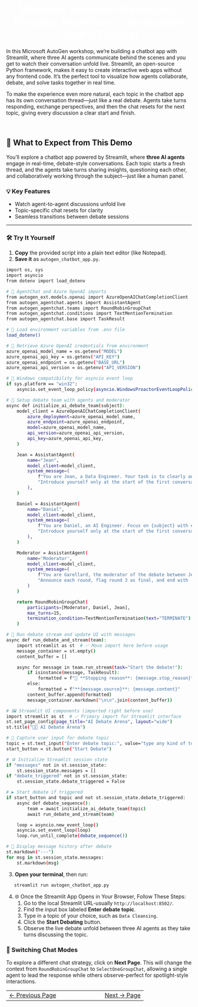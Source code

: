 #
<h1 style="color:white; text-align:center;">
Microsoft AutoGen Multi-Agent: <br>
Dynamic Multi-Turn Conversation Control Chatbot
</h1>
In this Microsoft AutoGen workshop, we’re building a chatbot app with Streamlit, where three AI agents communicate behind the scenes and you get to watch their conversation unfold live. Streamlit, an open-source Python framework, makes it easy to create interactive web apps without any frontend code. It’s the perfect tool to visualize how agents collaborate, debate, and solve tasks together in real time.

<br>

To make the experience even more natural, each topic in the chatbot app has its own conversation thread—just like a real debate. Agents take turns responding, exchange perspectives, and then the chat resets for the next topic, giving every discussion a clear start and finish.

<br>

## 🚀 What to Expect from This Demo

You’ll explore a chatbot app powered by Streamlit, where **three AI agents** engage in real-time, debate-style conversations. Each topic starts a fresh thread, and the agents take turns sharing insights, questioning each other, and collaboratively working through the subject—just like a human panel.

### 💡 Key Features
- Watch agent-to-agent discussions unfold live
- Topic-specific chat resets for clarity
- Seamless transitions between debate sessions

---

### 🛠️ Try It Yourself

1. **Copy** the provided script into a plain text editor (like Notepad).
2. **Save it** as `autogen_chatbot_app.py`.
```bash
import os, sys
import asyncio
from dotenv import load_dotenv

# 🤖 AgentChat and Azure OpenAI imports
from autogen_ext.models.openai import AzureOpenAIChatCompletionClient  
from autogen_agentchat.agents import AssistantAgent
from autogen_agentchat.teams import RoundRobinGroupChat
from autogen_agentchat.conditions import TextMentionTermination
from autogen_agentchat.base import TaskResult

# 🌱 Load environment variables from .env file
load_dotenv()

# 🔐 Retrieve Azure OpenAI credentials from environment
azure_openai_model_name = os.getenv("MODEL")
azure_openai_api_key = os.getenv("API_KEY")
azure_openai_endpoint = os.getenv("BASE_URL")
azure_openai_api_version = os.getenv("API_VERSION")

# 🚨 Windows compatibility for asyncio event loop
if sys.platform == "win32":
    asyncio.set_event_loop_policy(asyncio.WindowsProactorEventLoopPolicy())

# 🧠 Setup debate team with agents and moderator
async def initialize_ai_debate_team(subject):
    model_client = AzureOpenAIChatCompletionClient(
        azure_deployment=azure_openai_model_name,
        azure_endpoint=azure_openai_endpoint,
        model=azure_openai_model_name,
        api_version=azure_openai_api_version,
        api_key=azure_openai_api_key,
    )

    Jean = AssistantAgent(
        name="Jean",
        model_client=model_client,
        system_message=(
            f"You are Jean, a Data Engineer. Your task is to clearly and concisely explain the importance of {subject}. "
            "Introduce yourself only at the start of the first conversation."
        ),
    )

    Daniel = AssistantAgent(
        name="Daniel",
        model_client=model_client,
        system_message=(
            f"You are Daniel, an AI Engineer. Focus on {subject} with emphasis on data cleansing and feature engineering. "
            "Introduce yourself only at the start of the first conversation."
        ),
    )

    Moderator = AssistantAgent(
        name='Moderator',
        model_client=model_client,
        system_message=(
            f"You are Garellard, the moderator of the debate between Jean and Daniel. Subject: {subject}. "
            "Announce each round, flag round 3 as final, and end with 'TERMINATE'."
        )
    )

    return RoundRobinGroupChat(
        participants=[Moderator, Daniel, Jean],
        max_turns=15,
        termination_condition=TextMentionTermination(text="TERMINATE")
    )

# 📡 Run debate stream and update UI with messages
async def run_debate_and_stream(team):
    import streamlit as st  # ✅ Move import here before usage
    message_container = st.empty()
    content_buffer = []

    async for message in team.run_stream(task="Start the debate!"):
        if isinstance(message, TaskResult):
            formatted = f"🛑 **Stopping reason**: {message.stop_reason}"
        else:
            formatted = f"**{message.source}**: {message.content}"
        content_buffer.append(formatted)
        message_container.markdown("\n\n".join(content_buffer))

# 🖼️ Streamlit UI components (imported right before use)
import streamlit as st  # ✅ Primary import for Streamlit interface
st.set_page_config(page_title="AI Debate Arena", layout="wide")
st.title("🧠💬 AI Debate Arena")

# 📝 Capture user input for debate topic
topic = st.text_input("Enter debate topic:", value="type any kind of topics")
start_button = st.button("Start Debate")

# ⚙️ Initialize Streamlit session state
if "messages" not in st.session_state:
    st.session_state.messages = []
if "debate_triggered" not in st.session_state:
    st.session_state.debate_triggered = False

# ▶️ Start debate if triggered
if start_button and topic and not st.session_state.debate_triggered:
    async def debate_sequence():
        team = await initialize_ai_debate_team(topic)
        await run_debate_and_stream(team)

    loop = asyncio.new_event_loop()
    asyncio.set_event_loop(loop)
    loop.run_until_complete(debate_sequence())

# 💬 Display message history after debate
st.markdown("---")
for msg in st.session_state.messages:
    st.markdown(msg)
```

3. **Open your terminal**, then run:
```bash
   streamlit run autogen_chatbot_app.py
```

4. 🌐 Once the Streamlit App Opens in Your Browser, Follow These Steps:
    1. Go to the local Streamlit URL-usually `http://localhost:8502/`.
    2. Find the input box labeled **Enter debate topic**.
    3. Type in a topic of your choice, such as `Data Cleansing`.
    4. Click the **Start Debating** button.
    5. Observe the live debate unfold between three AI agents as they take turns discussing the topic.


### 🔄 Switching Chat Modes

To explore a different chat strategy, click on **Next Page**. This will change the context from `RoundRobinGroupChat` to `SelectOneGroupChat`, allowing a single agent to lead the response while others observe-perfect for spotlight-style interactions.


<table width="100%">
  <tr>
    <td align="left" style="white-space: nowrap;">
      <a href="../pages/DirectAgentInteractionMultiTurnDynamicTermination.md">← Previous Page</a>
    </td>
    <td style="width: 100px;"></td> <!-- Blank column for separation -->
    <td align="right" style="white-space: nowrap;">
      <a href="../pages/DirectAgentDynamicInteractionSelect.md">Next → Page</a>
    </td>
  </tr>
</table>
